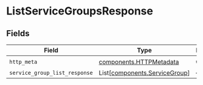 # ListServiceGroupsResponse


## Fields

| Field                                                                    | Type                                                                     | Required                                                                 | Description                                                              |
| ------------------------------------------------------------------------ | ------------------------------------------------------------------------ | ------------------------------------------------------------------------ | ------------------------------------------------------------------------ |
| `http_meta`                                                              | [components.HTTPMetadata](../../models/components/httpmetadata.md)       | :heavy_check_mark:                                                       | N/A                                                                      |
| `service_group_list_response`                                            | List[[components.ServiceGroup](../../models/components/servicegroup.md)] | :heavy_minus_sign:                                                       | N/A                                                                      |